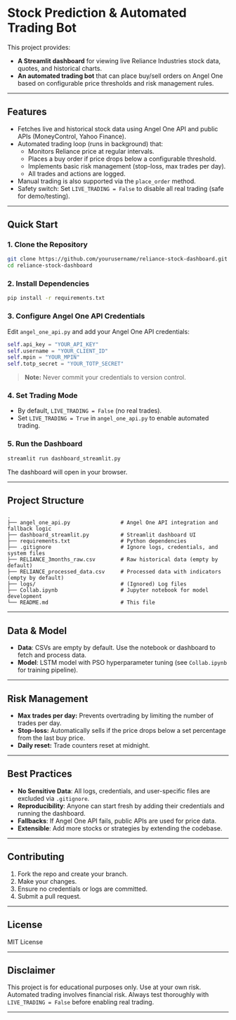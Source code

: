 # Stock Prediction & Automated Trading Bot

This project provides:
- **A Streamlit dashboard** for viewing live Reliance Industries stock data, quotes, and historical charts.
- **An automated trading bot** that can place buy/sell orders on Angel One based on configurable price thresholds and risk management rules.

---

## Features

- Fetches live and historical stock data using Angel One API and public APIs (MoneyControl, Yahoo Finance).
- Automated trading loop (runs in background) that:
  - Monitors Reliance price at regular intervals.
  - Places a buy order if price drops below a configurable threshold.
  - Implements basic risk management (stop-loss, max trades per day).
  - All trades and actions are logged.
- Manual trading is also supported via the `place_order` method.
- Safety switch: Set `LIVE_TRADING = False` to disable all real trading (safe for demo/testing).

---

## Quick Start

### 1. Clone the Repository

```bash
git clone https://github.com/yourusername/reliance-stock-dashboard.git
cd reliance-stock-dashboard
```

### 2. Install Dependencies

```bash
pip install -r requirements.txt
```

### 3. Configure Angel One API Credentials

Edit `angel_one_api.py` and add your Angel One API credentials:

```python
self.api_key = "YOUR_API_KEY"
self.username = "YOUR_CLIENT_ID"
self.mpin = "YOUR_MPIN"
self.totp_secret = "YOUR_TOTP_SECRET"
```

> **Note:** Never commit your credentials to version control.

### 4. Set Trading Mode

- By default, `LIVE_TRADING = False` (no real trades).
- Set `LIVE_TRADING = True` in `angel_one_api.py` to enable automated trading.

### 5. Run the Dashboard

```bash
streamlit run dashboard_streamlit.py
```

The dashboard will open in your browser.

---

## Project Structure

```
.
├── angel_one_api.py                # Angel One API integration and fallback logic
├── dashboard_streamlit.py          # Streamlit dashboard UI
├── requirements.txt                # Python dependencies
├── .gitignore                      # Ignore logs, credentials, and system files
├── RELIANCE_3months_raw.csv        # Raw historical data (empty by default)
├── RELIANCE_processed_data.csv     # Processed data with indicators (empty by default)
├── logs/                           # (Ignored) Log files
├── Collab.ipynb                    # Jupyter notebook for model development
└── README.md                       # This file
```

---

## Data & Model

- **Data**: CSVs are empty by default. Use the notebook or dashboard to fetch and process data.
- **Model**: LSTM model with PSO hyperparameter tuning (see `Collab.ipynb` for training pipeline).

---

## Risk Management

- **Max trades per day:** Prevents overtrading by limiting the number of trades per day.
- **Stop-loss:** Automatically sells if the price drops below a set percentage from the last buy price.
- **Daily reset:** Trade counters reset at midnight.

---

## Best Practices

- **No Sensitive Data**: All logs, credentials, and user-specific files are excluded via `.gitignore`.
- **Reproducibility**: Anyone can start fresh by adding their credentials and running the dashboard.
- **Fallbacks**: If Angel One API fails, public APIs are used for price data.
- **Extensible**: Add more stocks or strategies by extending the codebase.

---

## Contributing

1. Fork the repo and create your branch.
2. Make your changes.
3. Ensure no credentials or logs are committed.
4. Submit a pull request.

---

## License

MIT License

---

## Disclaimer

This project is for educational purposes only. Use at your own risk. Automated trading involves financial risk. Always test thoroughly with `LIVE_TRADING = False` before enabling real trading.

---
